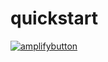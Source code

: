 # quickstart
 
[![amplifybutton](https://oneclick.amplifyapp.com/button.svg)](https://console.aws.amazon.com/amplify/home#/deploy?repo=https://github.com/geanque/quickstart)